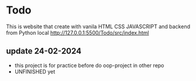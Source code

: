 # Todo

This is website that create with vanila HTML CSS JAVASCRIPT and backend from Python
local http://127.0.0.1:5500/Todo/src/index.html

## update 24-02-2024

- this project is for practice before do oop-project in other repo
- UNFINISHED yet
